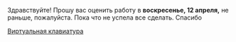 Здравствуйте! Прошу вас оценить работу в **воскресенье, 12 апреля,** не раньше,
пожалуйста. Пока что не успела все сделать. Спасибо


[Виртуальная клавиатура](https://adelinyshka.github.io/virtual-keyboard/)